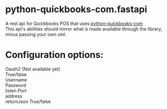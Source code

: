 # python-quickbooks-com.fastapi 
A rest api for Quickbooks POS that uses [python-quickbooks-com](https://github.com/pcs3rd/python-quickbooks-com)  
This api's abilities should mirror what is made available through the library, minus passing your own xml.
# Configuration options:  
Oauth2 (Not available yet)  
  True/false  
  Username  
  Password  
listen
  Port  
  address  
returnJson
  True/false
